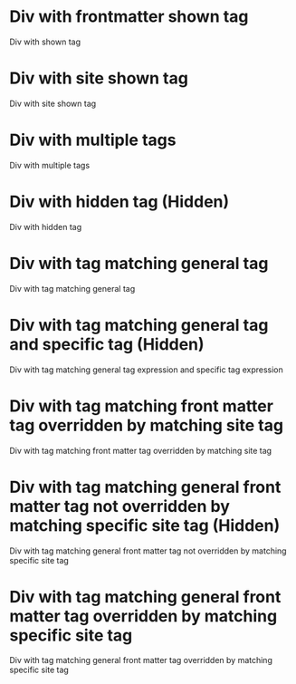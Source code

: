 
# Div with frontmatter shown tag
<div tags="tag-frontmatter-shown">
Div with shown tag
</div>

# Div with site shown tag
<div tags="tag-site-shown">
Div with site shown tag
</div>

# Div with multiple tags
<div tags="tag-site-shown tag-other">
Div with multiple tags
</div>

# Div with hidden tag (Hidden)
<div tags="tag-hidden">
Div with hidden tag
</div>

<include src="testIncludeFileTags.md" />

# Div with tag matching general tag
<div tags="tag-exp-shown">
Div with tag matching general tag
</div>

# Div with tag matching general tag and specific tag (Hidden)
<div tags="tag-exp-hidden">
Div with tag matching general tag expression and specific tag expression
</div>

# Div with tag matching front matter tag overridden by matching site tag
<div tags="tag-site-override-shown">
Div with tag matching front matter tag overridden by matching site tag
</div>

# Div with tag matching general front matter tag not overridden by matching specific site tag (Hidden)
<div tags="tag-site-override-hidden">
Div with tag matching general front matter tag not overridden by matching specific site tag
</div>

# Div with tag matching general front matter tag overridden by matching specific site tag
<div tags="tag-site-override-shown">
Div with tag matching general front matter tag overridden by matching specific site tag
</div>